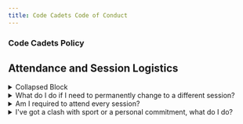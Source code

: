 ```yaml
---
title: Code Cadets Code of Conduct
---
```


### Code Cadets Policy

## Attendance and Session Logistics

<details>
  <summary>Collapsed Block
</summary>

If your personal circumstances change, you may need to change to a different session. If this is the case, you can send an email to your tutor using their email from here that has the following:
1.  The session that you are currently enrolled in
2.  The session that you would like to switch to
3.  The reason for the change
We ask that parents also send an email to the tutor.
</details>

<details>
 <summary>
 What do I do if I need to permanently change to a different session?
 </summary>

   If your personal circumstances change, you may need to change to a different session. If this is the case, you can send an email to your tutor using their email from here that has the following:
   - The session that you are currently enrolled in
   -  The session that you would like to switch to
   -  The reason for the change
   We ask that parents also send an email to the tutor.

</details>
<details>
 <summary>Am I required to attend every session?</summary>
 ...this is hidden, collapsable content...
</details>
<details>
 <summary>I've got a clash with sport or a personal commitment, what do I do?</summary>
 ...this is hidden, collapsable content...
</details>
